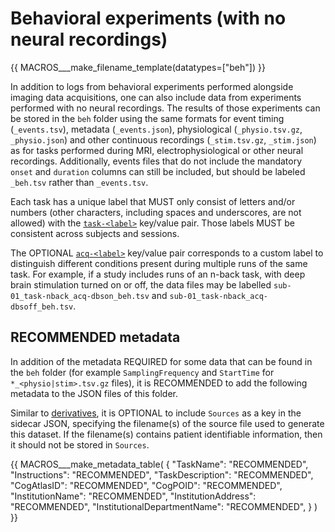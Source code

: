 # Behavioral experiments (with no neural recordings)

{{ MACROS___make_filename_template(datatypes=["beh"]) }}

In addition to logs from behavioral experiments performed alongside imaging data
acquisitions, one can also include data from experiments performed with no neural
recordings.
The results of those experiments can be stored in the `beh` folder using the same
formats for event timing (`_events.tsv`), metadata (`_events.json`),
physiological (`_physio.tsv.gz`, `_physio.json`)
and other continuous recordings (`_stim.tsv.gz`, `_stim.json`)
as for tasks performed during MRI, electrophysiological or other neural recordings.
Additionally, events files that do not include the mandatory `onset` and
`duration` columns can still be included, but should be labeled `_beh.tsv`
rather than `_events.tsv`.

Each task has a unique label that MUST only consist of letters and/or numbers
(other characters, including spaces and underscores, are not allowed) with the
[`task-<label>`](../99-appendices/09-entities.md#task) key/value pair.
Those labels MUST be consistent across subjects and sessions.

The OPTIONAL [`acq-<label>`](../99-appendices/09-entities.md#acq) key/value pair corresponds to a custom label to
distinguish different conditions present during multiple runs of the same task.
For example, if a study includes runs of an n-back task, with deep brain
stimulation turned on or off, the data files may be labelled
`sub-01_task-nback_acq-dbson_beh.tsv` and `sub-01_task-nback_acq-dbsoff_beh.tsv`.

## RECOMMENDED metadata

In addition of the metadata REQUIRED for some data that can be found in the `beh` folder
(for example `SamplingFrequency` and `StartTime` for `*_<physio|stim>.tsv.gz` files),
it is RECOMMENDED to add the following metadata to the JSON files of this folder.

Similar to [derivatives](../05-derivatives/02-common-data-types.md), it is OPTIONAL to include ``Sources`` as a key in the sidecar JSON, specifying the filename(s) of the source file used to generate this dataset. If the filename(s) contains patient identifiable information, then it should not be stored in ``Sources``.

{{ MACROS___make_metadata_table(
   {
      "TaskName": "RECOMMENDED",
      "Instructions": "RECOMMENDED",
      "TaskDescription": "RECOMMENDED",
      "CogAtlasID": "RECOMMENDED",
      "CogPOID": "RECOMMENDED",
      "InstitutionName": "RECOMMENDED",
      "InstitutionAddress": "RECOMMENDED",
      "InstitutionalDepartmentName": "RECOMMENDED",
   }
) }}
